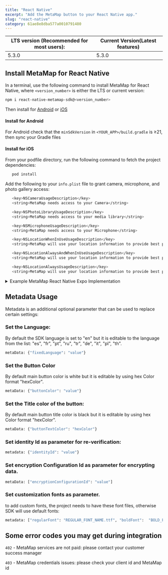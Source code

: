 ```yaml
---
title: "React Native"
excerpt: "Add the MetaMap button to your React Native app."
slug: "react-native"
category: 61ae8e8dba577a0010791480
---
```



| LTS version (Recommended for most users): | Current Version(Latest features) |
|-------------------------------------------|----------------------------------|
| 5.3.0                                     | 5.3.0                            |

## Install MetaMap for React Native

In a terminal, use the following command to install MetaMap for React Native, where `<version_number>` is either the LTS or current version:

```bash
npm i react-native-metamap-sdk@<version_number>  
```
Then install for [Android](#install-for-android) or [iOS](#install-for-ios)

#### Install for Android

For Android check that the `minSdkVersion` in `<YOUR_APP>/build.gradle` is &#8805;21, then sync your Gradle files


#### Install for iOS

From your podfile directory, run the following command to fetch the project dependencies:
```bash
   pod install
   ```
Add the following to your `info.plist` file to grant camera, microphone, and photo gallery access:
```bash
   <key>NSCameraUsageDescription</key>
   <string>MetaMap needs access to your Camera</string>

   <key>NSPhotoLibraryUsageDescription</key>
   <string>MetaMap needs access to your media library</string>

   <key>NSMicrophoneUsageDescription</key>
   <string>MetaMap needs access to your Microphone</string>

   <key>NSLocationWhenInUseUsageDescription</key>
   <string>MetaMap will use your location information to provide best possible verification experience.</string>

   <key>NSLocationAlwaysAndWhenInUseUsageDescription</key>
   <string>MetaMap will use your location information to provide best possible verification experience.</string>

   <key>NSLocationAlwaysUsageDescription</key>
   <string>MetaMap will use your location information to provide best possible verification experience.</string>
   ```
   <details>
   <summary>Example MetaMap React Native Expo Implementation</summary>
   <p>


The following is an example of the Function Component:

```bash
import React, {Component, useEffect} from 'react';
import {
  NativeModules,
  NativeEventEmitter,
  Button,
  View
} from 'react-native';

import {
  MetaMapRNSdk,
} from 'react-native-metamap-sdk';


function App(props) {

    useEffect(() => {
     	const MetaMapVerifyResult = new NativeEventEmitter(NativeModules.MetaMapRNSdk)
     	MetaMapVerifyResult.addListener('verificationSuccess', (data) => console.log(data))
     	MetaMapVerifyResult.addListener('verificationCanceled', (data) => console.log(data))
    })
    const handleMetaMapClickButton = (props) => {

            //set 3 params clientId (cant be null), flowId, metadata
         var metaData = { param1: "value1", param2: "value2" }
       	 MetaMapRNSdk.showFlow("YOUR_CLIENT_ID", "YOUR_FLOW_ID", metaData);
      }

    return (
          <View
            style={{
              flex: 1,
              justifyContent: 'center',
              alignItems: 'center',
              backgroundColor: 'powderblue',
            }}>
            <Button onPress = {() => handleMetaMapClickButton()}  title="Click here"/>
          </View>
        );
}
export default App;
```
</p>
</details>

## Metadata Usage

Metadata is an additional optional parameter that can be used to replace certain settings:

### Set the Language:
By default the SDK language is set to "en" but it is editable to the language from the list: "es", "fr", "pt", "ru", "tr", "de", "it", "pl", "th".
```bash
metaData: {"fixedLanguage": "value"}
```

### Set the Button Color
By default main button color is white but it is editable by using hex Color format "hexColor".
```bash
metaData: {"buttonColor": "value"}
```

### Set the Title color of the button:
By default main button title color is black but it is editable by using hex Color format "hexColor".
```bash
metaData: {"buttonTextColor": "hexColor"}
```

### Set identity Id as parameter for re-verification:
```bash
metadata: {"identityId": "value"}
   ```

### Set encryption Configuration Id as parameter for encrypting data.
```bash
metaData: ["encryptionConfigurationId": "value"]
   ```


### Set customization fonts as parameter.
to add custom fonts, the project needs to have these font files, otherwise SDK will use default fonts:
```bash
metadata: ["regularFont": "REGULAR_FONT_NAME.ttf", "boldFont":  "BOLD_FONT_NAME.ttf"]
   ```

## Some error codes you may get during integration

`402` - MetaMap services are not paid: please contact your customer success manager

`403` - MetaMap credentials issues: please check your client id and MetaMap id
